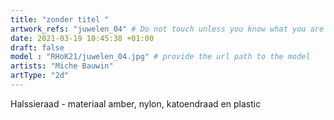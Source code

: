 ```yaml
---
title: "zonder titel "
artwork_refs: "juwelen_04" # Do not touch unless you know what you are doing
date: 2021-03-19 10:45:38 +01:00
draft: false
model : "RHoK21/juwelen_04.jpg" # provide the url path to the model
artists: "Miche Bauwin"
artType: "2d"
---
```

Halssieraad - materiaal amber, nylon, katoendraad en plastic
